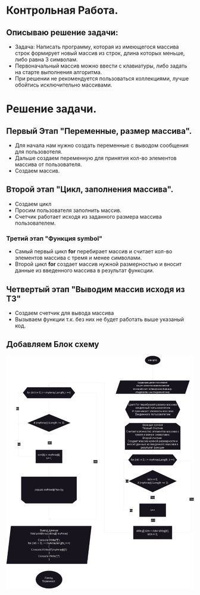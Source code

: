 # Контрольная Работа.

## Описываю решение задачи:
- Задача: Написать программу, которая из имеющегося массива строк формирует новый массив из строк, длина которых меньше, либо равна 3 символам. 
- Первоначальный массив можно ввести с клавиатуры, либо задать на старте выполнения алгоритма. 
- При решении не рекомендуется пользоваться коллекциями, лучше обойтись исключительно массивами.

# Решение задачи.
## Первый Этап "Переменные, размер массива".
 - Для начала нам нужно создать переменные с выводом сообщения для пользовотеля. 
-  Дальше создаем переменную для принятия кол-во элементов массива от пользователя. 
-  Создаем массив. 

## Второй этап "Цикл, заполнения массива".
- Создаем цикл 
-  Просим пользователя заполнить массив.
-  Счетчик работает исходя из заданного размера массива пользователем.

### Третий этап "Функция **symbol**"
- Самый первый цикл **for** перебирает массив и считает кол-во элементов массива с тремя и менее символами.
-  Второй цикл **for** создает массив нужной размерностью и вносит данные из введенного массива в результат функсции.

## Четвертый этап "Выводим массив исходя из ТЗ"
- Создаем счетчик для вывода массива
- Вызываем функции т.к. без них не будет работать выше указаный код.

## Добавляем Блок схему
  ![Схема кода](blokshema.itog.png) 